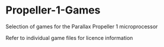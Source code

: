 # Propeller-1-Games
Selection of games for the Parallax Propeller 1 microprocessor

Refer to individual game files for licence information

